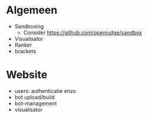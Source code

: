 # Algemeen
- Sandboxing
  - Consider https://github.com/openjudge/sandbox
- Visualisator
- Ranker
- brackets

# Website
- users: authenticatie enzo
- bot upload/build
- bot-management
- visualisator
